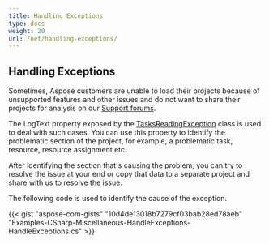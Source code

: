 ```yaml
---
title: Handling Exceptions
type: docs
weight: 20
url: /net/handling-exceptions/
---
```


## **Handling Exceptions**
Sometimes, Aspose customers are unable to load their projects because of unsupported features and other issues and do not want to share their projects for analysis on our [Support forums](https://forum.aspose.com/).

The LogText property exposed by the [TasksReadingException]() class is used to deal with such cases. You can use this property to identify the problematic section of the project, for example, a problematic task, resource, resource assignment etc.

After identifying the section that's causing the problem, you can try to resolve the issue at your end or copy that data to a separate project and share with us to resolve the issue.

The following code is used to identify the cause of the exception.

{{< gist "aspose-com-gists" "10d4de13018b7279cf03bab28ed78aeb" "Examples-CSharp-Miscellaneous-HandleExceptions-HandleExceptions.cs" >}}
